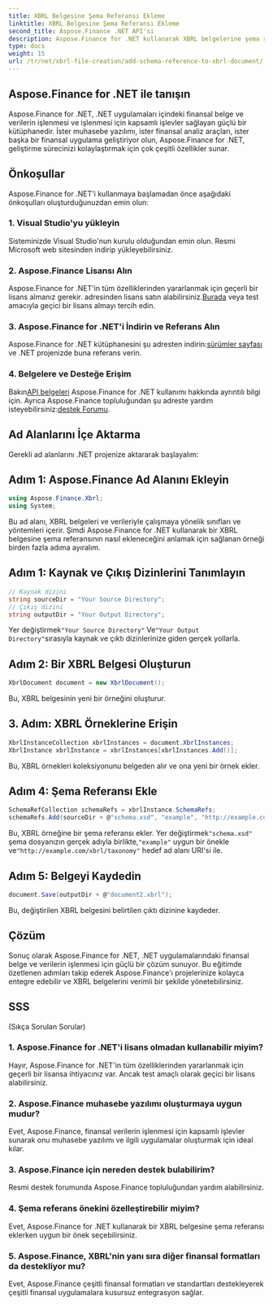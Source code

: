 ```yaml
---
title: XBRL Belgesine Şema Referansı Ekleme
linktitle: XBRL Belgesine Şema Referansı Ekleme
second_title: Aspose.Finance .NET API'si
description: Aspose.Finance for .NET kullanarak XBRL belgelerine şema referanslarının nasıl ekleneceğini öğrenin. Finansal veri işleme sürecinizi bugün kolaylaştırın!
type: docs
weight: 15
url: /tr/net/xbrl-file-creation/add-schema-reference-to-xbrl-document/
---
```

## Aspose.Finance for .NET ile tanışın
Aspose.Finance for .NET, .NET uygulamaları içindeki finansal belge ve verilerin işlenmesi ve işlenmesi için kapsamlı işlevler sağlayan güçlü bir kütüphanedir. İster muhasebe yazılımı, ister finansal analiz araçları, ister başka bir finansal uygulama geliştiriyor olun, Aspose.Finance for .NET, geliştirme sürecinizi kolaylaştırmak için çok çeşitli özellikler sunar.
## Önkoşullar
Aspose.Finance for .NET'i kullanmaya başlamadan önce aşağıdaki önkoşulları oluşturduğunuzdan emin olun:
### 1. Visual Studio'yu yükleyin
Sisteminizde Visual Studio'nun kurulu olduğundan emin olun. Resmi Microsoft web sitesinden indirip yükleyebilirsiniz.
### 2. Aspose.Finance Lisansı Alın
Aspose.Finance for .NET'in tüm özelliklerinden yararlanmak için geçerli bir lisans almanız gerekir. adresinden lisans satın alabilirsiniz.[Burada](https://purchase.aspose.com/buy) veya test amacıyla geçici bir lisans almayı tercih edin.
### 3. Aspose.Finance for .NET'i İndirin ve Referans Alın
 Aspose.Finance for .NET kütüphanesini şu adresten indirin:[sürümler sayfası](https://releases.aspose.com/finance/net/) ve .NET projenizde buna referans verin.
### 4. Belgelere ve Desteğe Erişim
 Bakın[API belgeleri](https://reference.aspose.com/finance/net/) Aspose.Finance for .NET kullanımı hakkında ayrıntılı bilgi için. Ayrıca Aspose.Finance topluluğundan şu adreste yardım isteyebilirsiniz:[destek Forumu](https://forum.aspose.com/c/finance/43).
## Ad Alanlarını İçe Aktarma
Gerekli ad alanlarını .NET projenize aktararak başlayalım:
## Adım 1: Aspose.Finance Ad Alanını Ekleyin
```csharp
using Aspose.Finance.Xbrl;
using System;
```
Bu ad alanı, XBRL belgeleri ve verileriyle çalışmaya yönelik sınıfları ve yöntemleri içerir.
Şimdi Aspose.Finance for .NET kullanarak bir XBRL belgesine şema referansının nasıl ekleneceğini anlamak için sağlanan örneği birden fazla adıma ayıralım.
## Adım 1: Kaynak ve Çıkış Dizinlerini Tanımlayın
```csharp
// Kaynak dizini
string sourceDir = "Your Source Directory";
// Çıkış dizini
string outputDir = "Your Output Directory";
```
 Yer değiştirmek`"Your Source Directory"` Ve`"Your Output Directory"`sırasıyla kaynak ve çıktı dizinlerinize giden gerçek yollarla.
## Adım 2: Bir XBRL Belgesi Oluşturun
```csharp
XbrlDocument document = new XbrlDocument();
```
Bu, XBRL belgesinin yeni bir örneğini oluşturur.
## 3. Adım: XBRL Örneklerine Erişin
```csharp
XbrlInstanceCollection xbrlInstances = document.XbrlInstances;
XbrlInstance xbrlInstance = xbrlInstances[xbrlInstances.Add()];
```
Bu, XBRL örnekleri koleksiyonunu belgeden alır ve ona yeni bir örnek ekler.
## Adım 4: Şema Referansı Ekle
```csharp
SchemaRefCollection schemaRefs = xbrlInstance.SchemaRefs;
schemaRefs.Add(sourceDir + @"schema.xsd", "example", "http://example.com/xbrl/taxonomy");
```
 Bu, XBRL örneğine bir şema referansı ekler. Yer değiştirmek`"schema.xsd"` şema dosyanızın gerçek adıyla birlikte,`"example"` uygun bir önekle ve`"http://example.com/xbrl/taxonomy"` hedef ad alanı URI'si ile.
## Adım 5: Belgeyi Kaydedin
```csharp
document.Save(outputDir + @"document2.xbrl");
```
Bu, değiştirilen XBRL belgesini belirtilen çıktı dizinine kaydeder.
## Çözüm
Sonuç olarak Aspose.Finance for .NET, .NET uygulamalarındaki finansal belge ve verilerin işlenmesi için güçlü bir çözüm sunuyor. Bu eğitimde özetlenen adımları takip ederek Aspose.Finance'ı projelerinize kolayca entegre edebilir ve XBRL belgelerini verimli bir şekilde yönetebilirsiniz.
## SSS
 (Sıkça Sorulan Sorular)
### 1. Aspose.Finance for .NET'i lisans olmadan kullanabilir miyim?
Hayır, Aspose.Finance for .NET'in tüm özelliklerinden yararlanmak için geçerli bir lisansa ihtiyacınız var. Ancak test amaçlı olarak geçici bir lisans alabilirsiniz.
### 2. Aspose.Finance muhasebe yazılımı oluşturmaya uygun mudur?
Evet, Aspose.Finance, finansal verilerin işlenmesi için kapsamlı işlevler sunarak onu muhasebe yazılımı ve ilgili uygulamalar oluşturmak için ideal kılar.
### 3. Aspose.Finance için nereden destek bulabilirim?
Resmi destek forumunda Aspose.Finance topluluğundan yardım alabilirsiniz.
### 4. Şema referans önekini özelleştirebilir miyim?
Evet, Aspose.Finance for .NET kullanarak bir XBRL belgesine şema referansı eklerken uygun bir önek seçebilirsiniz.
### 5. Aspose.Finance, XBRL'nin yanı sıra diğer finansal formatları da destekliyor mu?
Evet, Aspose.Finance çeşitli finansal formatları ve standartları destekleyerek çeşitli finansal uygulamalara kusursuz entegrasyon sağlar.